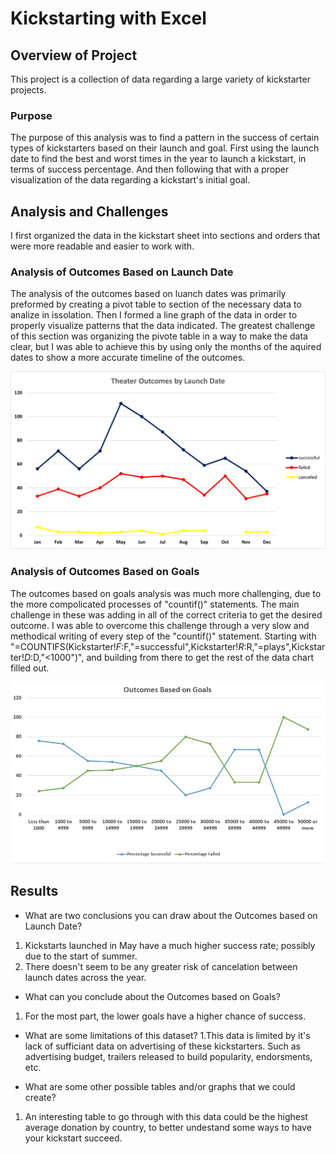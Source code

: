# Kickstarting with Excel

## Overview of Project
This project is a collection of data regarding a large variety of kickstarter projects.

### Purpose
The purpose of this analysis was to find a pattern in the success of certain types of kickstarters based on their launch and goal. First using the launch date to find the best and worst times in the year to launch a kickstart, in terms of success percentage. And then following that with a proper visualization of the data regarding a kickstart's initial goal. 

## Analysis and Challenges
I first organized the data in the kickstart sheet into sections and orders that were more readable and easier to work with. 

### Analysis of Outcomes Based on Launch Date
The analysis of the outcomes based on luanch dates was primarily preformed by creating a pivot table to section of the necessary data to analize in issolation. 
Then I formed a line graph of the data in order to properly visualize patterns that the data indicated. 
The greatest challenge of this section was organizing the pivote table in a way to make the data clear, but I was able to achieve this by using only the months of the aquired dates to show a more accurate timeline of the outcomes. 

![](Resources/Theater_Outcomes_vs_Launch.png)

### Analysis of Outcomes Based on Goals
The outcomes based on goals analysis was much more challenging, due to the more compolicated processes of "countif()" statements. The main challenge in these was adding in all of the correct criteria to get the desired outcome. 
I was able to overcome this challenge through a very slow and methodical writing of every step of the "countif()" statement. Starting with "=COUNTIFS(Kickstarter!$F:$F,"=successful",Kickstarter!$R:$R,"=plays",Kickstarter!$D:$D,"<1000")", and building from there to get the rest of the data chart filled out. 

![](Resources/Outcomes_vs_Goals.png)

## Results

- What are two conclusions you can draw about the Outcomes based on Launch Date?
1. Kickstarts launched in May have a much higher success rate; possibly due to the start of summer. 
2. There doesn't seem to be any greater risk of cancelation between launch dates across the year. 

- What can you conclude about the Outcomes based on Goals?
1. For the most part, the lower goals have a higher chance of success.

- What are some limitations of this dataset?
1.This data is limited by it's lack of sufficiant data on advertising of these kickstarters. Such as advertising budget, trailers released to build popularity, endorsments, etc. 

- What are some other possible tables and/or graphs that we could create?
1. An interesting table to go through with this data could be the highest average donation by country, to better undestand some ways to have your kickstart succeed. 
